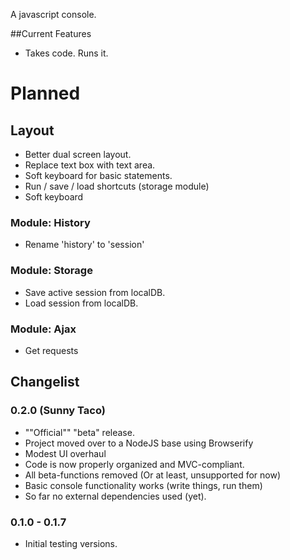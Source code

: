 A javascript console.

##Current Features
* Takes code. Runs it. 

# Planned
## Layout
* Better dual screen layout.
* Replace text box with text area.
* Soft keyboard for basic statements.
* Run / save / load shortcuts (storage module)
* Soft keyboard
### Module: History 
* Rename 'history' to 'session'
### Module: Storage
* Save active session from localDB.
* Load session from localDB.
### Module: Ajax
* Get requests

## Changelist
### 0.2.0 (Sunny Taco)
* ""Official"" "beta" release.
* Project moved over to a NodeJS base using Browserify
* Modest UI overhaul
* Code is now properly organized and MVC-compliant.
* All beta-functions removed (Or at least, unsupported for now)
* Basic console functionality works (write things, run them)
* So far no external dependencies used (yet). 
### 0.1.0 - 0.1.7
* Initial testing versions. 
